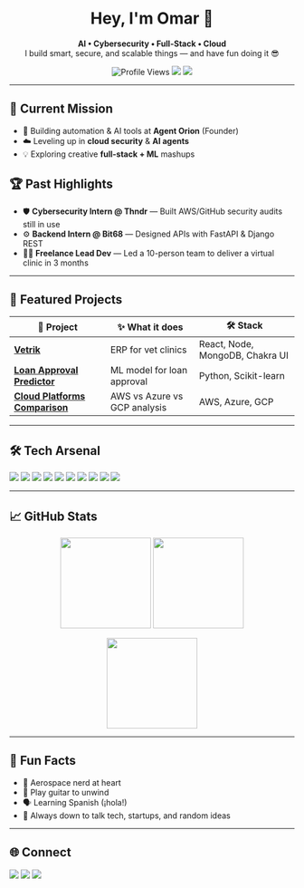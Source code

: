 <h1 align="center">Hey, I'm Omar 🚀</h1>
<p align="center">
  <b>AI • Cybersecurity • Full-Stack • Cloud</b>  
  <br>
  I build smart, secure, and scalable things — and have fun doing it 😎
</p>

<p align="center">
  <img src="https://komarev.com/ghpvc/?username=OmarElZaher&color=blue&style=flat-square&label=Profile+Views" alt="Profile Views" />
  <img src="https://img.shields.io/badge/Focus-AI%20Agents%20|%20Cloud%20Security-blue" />
  <img src="https://img.shields.io/badge/Loves-MERN%20Stack%20|%20FastAPI-orange" />
</p>

---

## 🔭 Current Mission
- 🧠 Building automation & AI tools at **Agent Orion** (Founder)
- ☁️ Leveling up in **cloud security** & **AI agents**
- 💡 Exploring creative **full-stack + ML** mashups

## 🏆 Past Highlights
- 🛡 **Cybersecurity Intern @ Thndr** — Built AWS/GitHub security audits still in use  
- ⚙️ **Backend Intern @ Bit68** — Designed APIs with FastAPI & Django REST  
- 👨‍💻 **Freelance Lead Dev** — Led a 10-person team to deliver a virtual clinic in 3 months  

---

## 🚀 Featured Projects
| 🚩 Project | ✨ What it does | 🛠 Stack |
|---|---|---|
| [**Vetrik**](#) | ERP for vet clinics | React, Node, MongoDB, Chakra UI |
| [**Loan Approval Predictor**](https://github.com/OmarElZaher/Load-Approval-Prediction-Model) | ML model for loan approval | Python, Scikit-learn |
| [**Cloud Platforms Comparison**](#) | AWS vs Azure vs GCP analysis | AWS, Azure, GCP |

---

## 🛠 Tech Arsenal
<p>
  <img src="https://img.shields.io/badge/Python-3776AB?logo=python&logoColor=white" />
  <img src="https://img.shields.io/badge/JavaScript-F7DF1E?logo=javascript&logoColor=black" />
  <img src="https://img.shields.io/badge/React-20232A?logo=react&logoColor=61DAFB" />
  <img src="https://img.shields.io/badge/Node.js-339933?logo=node.js&logoColor=white" />
  <img src="https://img.shields.io/badge/FastAPI-009688?logo=fastapi&logoColor=white" />
  <img src="https://img.shields.io/badge/Django-092E20?logo=django&logoColor=white" />
  <img src="https://img.shields.io/badge/AWS-232F3E?logo=amazon-aws&logoColor=white" />
  <img src="https://img.shields.io/badge/Azure-0078D4?logo=microsoft-azure&logoColor=white" />
  <img src="https://img.shields.io/badge/GCP-4285F4?logo=google-cloud&logoColor=white" />
  <img src="https://img.shields.io/badge/Docker-2496ED?logo=docker&logoColor=white" />
</p>

---

## 📈 GitHub Stats
<p align="center">
  <img src="https://github-readme-stats.vercel.app/api?username=OmarElZaher&show_icons=true&theme=tokyonight" height="160" />
  <img src="https://github-readme-streak-stats.herokuapp.com/?user=OmarElZaher&theme=tokyonight" height="160" />
</p>

<p align="center">
  <img src="https://github-readme-stats.vercel.app/api/top-langs/?username=OmarElZaher&layout=compact&theme=tokyonight" height="160" />
</p>

---

## 🎯 Fun Facts
- 🛫 Aerospace nerd at heart  
- 🎸 Play guitar to unwind  
- 🗣️ Learning Spanish (¡hola!)  
- 💬 Always down to talk tech, startups, and random ideas  

---

## 🌐 Connect
<p>
  <a href="https://www.linkedin.com/in/omarelzaher"><img src="https://img.shields.io/badge/LinkedIn-blue?logo=linkedin&logoColor=white" /></a>
  <a href="mailto:omarelzaher@icloud.com"><img src="https://img.shields.io/badge/Email-white?logo=gmail" /></a>
  <a href="https://github.com/OmarElZaher"><img src="https://img.shields.io/badge/GitHub-black?logo=github&logoColor=white" /></a>
</p>
